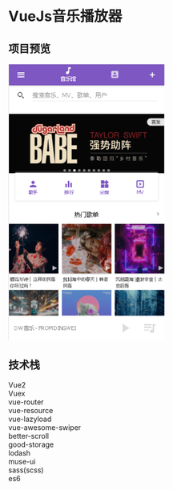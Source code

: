 VueJs音乐播放器
=======

项目预览
-------
![图片加载失败](https://github.com/dyweejackee/vue-qq-music/raw/master/Screenshots/face.png)

技术栈
-------
Vue2<br>
Vuex<br>
vue-router<br>
vue-resource<br>
vue-lazyload<br>
vue-awesome-swiper<br>
better-scroll<br>
good-storage<br>
lodash<br>
muse-ui<br>
sass(scss)<br>
es6<br>
